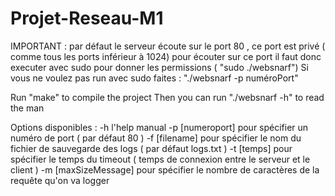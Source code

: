 # Projet-Reseau-M1
IMPORTANT : par défaut le serveur écoute sur le port 80 , ce port est privé ( comme tous les ports inférieur à 1024) pour écouter sur ce port il
faut donc executer avec sudo pour donner les permissions ( "sudo ./websnarf")
Si vous ne voulez pas run avec sudo faites : "./websnarf -p numéroPort"


Run "make" to compile the project
Then you can run "./websnarf -h" to read the man

Options disponibles : 
-h l'help manual 
-p [numeroport] pour spécifier un numéro de port ( par défaut 80 )
-f [filename] pour spécifier le nom du fichier de sauvegarde des logs ( par défaut logs.txt )
-t [temps] pour spécifier le temps du timeout ( temps de connexion entre le serveur et le client )
-m [maxSizeMessage] pour spécifier le nombre de caractères de la requête qu'on va logger
